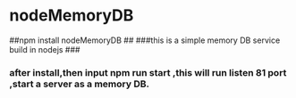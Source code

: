 # nodeMemoryDB #
##npm install nodeMemoryDB ##
###this is a simple memory DB service build in nodejs ###
### after install,then input npm run start ,this will run listen 81 port ,start a server as a memory DB. ###